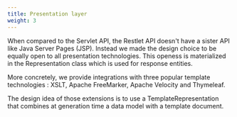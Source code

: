 ```yaml
---
title: Presentation layer
weight: 3
---
```

When compared to the Servlet API, the Restlet API doesn't have a sister
API like Java Server Pages (JSP). Instead we made the design choice to
be equally open to all presentation technologies. This openess is
materialized in the Representation class which is used for response
entities. 

More concretely, we provide integrations with three popular template
technologies : XSLT, Apache FreeMarker, Apache Velocity and Thymeleaf.

The design idea of those extensions is to use a TemplateRepresentation
that combines at generation time a data model with a template document.
